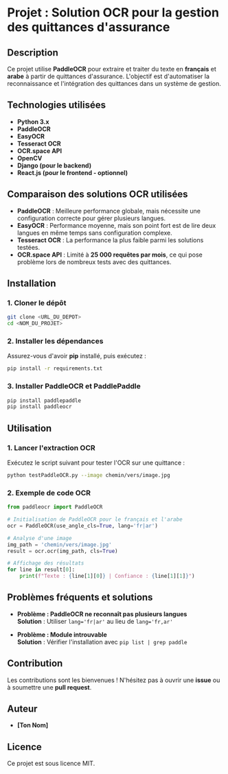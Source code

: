 # Projet : Solution OCR pour la gestion des quittances d'assurance

## Description
Ce projet utilise **PaddleOCR** pour extraire et traiter du texte en **français** et **arabe** à partir de quittances d'assurance. L'objectif est d'automatiser la reconnaissance et l'intégration des quittances dans un système de gestion.

## Technologies utilisées
- **Python 3.x**
- **PaddleOCR**
- **EasyOCR**
- **Tesseract OCR**
- **OCR.space API**
- **OpenCV**
- **Django (pour le backend)**
- **React.js (pour le frontend - optionnel)**

## Comparaison des solutions OCR utilisées
- **PaddleOCR** : Meilleure performance globale, mais nécessite une configuration correcte pour gérer plusieurs langues.
- **EasyOCR** : Performance moyenne, mais son point fort est de lire deux langues en même temps sans configuration complexe.
- **Tesseract OCR** : La performance la plus faible parmi les solutions testées.
- **OCR.space API** : Limité à **25 000 requêtes par mois**, ce qui pose problème lors de nombreux tests avec des quittances.

## Installation
### 1. Cloner le dépôt
```bash
git clone <URL_DU_DEPOT>
cd <NOM_DU_PROJET>
```

### 2. Installer les dépendances
Assurez-vous d'avoir **pip** installé, puis exécutez :
```bash
pip install -r requirements.txt
```

### 3. Installer PaddleOCR et PaddlePaddle
```bash
pip install paddlepaddle
pip install paddleocr
```

## Utilisation
### 1. Lancer l'extraction OCR
Exécutez le script suivant pour tester l'OCR sur une quittance :
```bash
python testPaddleOCR.py --image chemin/vers/image.jpg
```

### 2. Exemple de code OCR
```python
from paddleocr import PaddleOCR

# Initialisation de PaddleOCR pour le français et l'arabe
ocr = PaddleOCR(use_angle_cls=True, lang='fr|ar')

# Analyse d'une image
img_path = 'chemin/vers/image.jpg'
result = ocr.ocr(img_path, cls=True)

# Affichage des résultats
for line in result[0]:
    print(f"Texte : {line[1][0]} | Confiance : {line[1][1]}")
```

## Problèmes fréquents et solutions
- **Problème : PaddleOCR ne reconnaît pas plusieurs langues**  
  **Solution** : Utiliser `lang='fr|ar'` au lieu de `lang='fr,ar'`
  
- **Problème : Module introuvable**  
  **Solution** : Vérifier l'installation avec `pip list | grep paddle`

## Contribution
Les contributions sont les bienvenues ! N'hésitez pas à ouvrir une **issue** ou à soumettre une **pull request**.

## Auteur
- **[Ton Nom]**

## Licence
Ce projet est sous licence MIT.

